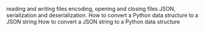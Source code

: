reading and writing files
encoding, opening and closing files
JSON, serialization and deserialization.
How to convert a Python data structure to a JSON string
How to convert a JSON string to a Python data structure

